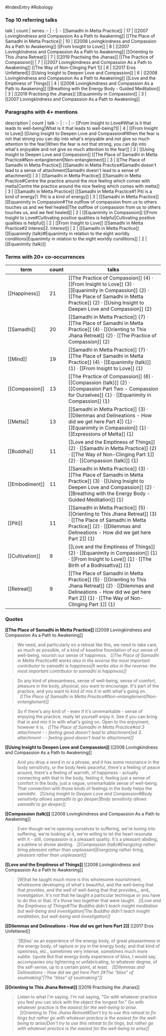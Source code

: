 #IndexEntry #Robology

### Top 10 referring talks
talk | count | series
:- | - |: -
[[Samadhi in Metta Practice]] | 17 | [[2007 Lovingkindness and Compassion As a Path to Awakening]]
[[The Place of Samadhi in Metta Practice]] | 10 | [[2008 Lovingkindness and Compassion As a Path to Awakening]]
[[From Insight to Love]] | 8 | [[2007 Lovingkindness and Compassion As a Path to Awakening]]
[[Orienting to This Jhana Retreat]] | 7 | [[2019 Practising the Jhanas]]
[[The Practice of Compassion]] | 7 | [[2007 Lovingkindness and Compassion As a Path to Awakening]]
[[The Way of Non-Clinging Part 1]] | 6 | [[2017 Eros Unfettered]]
[[Using Insight to Deepen Love and Compassion]] | 6 | [[2008 Lovingkindness and Compassion As a Path to Awakening]]
[[Love and the Emptiness of Things]] | 4 | [[2008 Lovingkindness and Compassion As a Path to Awakening]]
[[Breathing with the Energy Body - Guided Meditation]] | 3 | [[2019 Practising the Jhanas]]
[[Equanimity in Compassion]] | 3 | [[2007 Lovingkindness and Compassion As a Path to Awakening]]

### Paragraphs with 4+ mentions
description | count | talk
:- | : - | :-
[[From Insight to Love#What is it that leads to well-being\|What is it that leads to well-being?]] | 4 | [[From Insight to Love]]
[[Using Insight to Deepen Love and Compassion#When the fear is not that strong you can dip into what's enjoyable and not give so much attention to the fear\|When the fear is not that strong, you can dip into what's enjoyable and not give so much attention to the fear]] | 3 | [[Using Insight to Deepen Love and Compassion]]
[[The Place of Samadhi in Metta Practice#Non-entanglement\|Non-entanglement]] | 3 | [[The Place of Samadhi in Metta Practice]]
[[Samadhi in Metta Practice#Samadhi doesn't lead to a sense of attachment\|Samadhi doesn't lead to a sense of attachment]] | 3 | [[Samadhi in Metta Practice]]
[[Samadhi in Metta Practice#Centre the practice around the nice feeling which comes with metta\|Centre the practice around the nice feeling which comes with metta]] | 3 | [[Samadhi in Metta Practice]]
[[Samadhi in Metta Practice#1 Piti is a kind of energy\|1. Piti is a kind of energy]] | 3 | [[Samadhi in Metta Practice]]
[[Equanimity in Compassion#The outflow of compassion from us to others touches us and we feel healed\|The outflow of compassion from us to others touches us, and we feel healed]] | 2 | [[Equanimity in Compassion]]
[[From Insight to Love#Cultivating positive qualities is helpful\|Cultivating positive qualities is helpful]] | 2 | [[From Insight to Love]]
[[Samadhi in Metta Practice#2 Interest\|2. Interest]] | 2 | [[Samadhi in Metta Practice]]
[[Equanimity (talk)#Equanimity in relation to the eight worldly conditions\|Equanimity in relation to the eight worldly conditions]] | 2 | [[Equanimity (talk)]]

### Terms with 20+ co-occurrences
term | count | talks
-|-|-
[[Happiness]] | 21 | <span class="counts">[[The Practice of Compassion]] (4) · [[From Insight to Love]] (3) · [[Equanimity in Compassion]] (2) · [[The Place of Samadhi in Metta Practice]] (2) · [[Using Insight to Deepen Love and Compassion]] (2)</span> 
[[Samadhi]] | 20 | <span class="counts">[[Samadhi in Metta Practice]] (7) · [[The Place of Samadhi in Metta Practice]] (4) · [[Orienting to This Jhana Retreat]] (2) · [[The Practice of Compassion]] (2)</span> 
[[Mind]] | 19 | <span class="counts">[[Samadhi in Metta Practice]] (7) · [[The Place of Samadhi in Metta Practice]] (4) · [[Equanimity (talk)]] (1) · [[From Insight to Love]] (1)</span> 
[[Compassion]] | 13 | <span class="counts">[[The Practice of Compassion]] (6) · [[Compassion (talk)]] (2) · [[Compassion Part Two - Compassion for Ourselves]] (1) · [[Equanimity in Compassion]] (1)</span> 
[[Metta]] | 13 | <span class="counts">[[Samadhi in Metta Practice]] (3) · [[Dilemmas and Delineations - How did we get here Part 4]] (1) · [[Equanimity in Compassion]] (1) · [[Expressions of Metta]] (1)</span> 
[[Buddha]] | 11 | <span class="counts">[[Love and the Emptiness of Things]] (2) · [[Samadhi in Metta Practice]] (2) · [[The Way of Non-Clinging Part 1]] (2) · [[Compassion (talk)]] (1)</span> 
[[Embodiment]] | 11 | <span class="counts">[[Samadhi in Metta Practice]] (3) · [[The Place of Samadhi in Metta Practice]] (3) · [[Using Insight to Deepen Love and Compassion]] (2) · [[Breathing with the Energy Body - Guided Meditation]] (1)</span> 
[[Piti]] | 11 | <span class="counts">[[Samadhi in Metta Practice]] (5) · [[Orienting to This Jhana Retreat]] (3) · [[The Place of Samadhi in Metta Practice]] (2) · [[Dilemmas and Delineations - How did we get here Part 2]] (1)</span> 
[[Cultivation]] | 9 | <span class="counts">[[Love and the Emptiness of Things]] (2) · [[Equanimity in Compassion]] (1) · [[From Insight to Love]] (1) · [[The Birth of a Bodhisattva]] (1)</span> 
[[Retreat]] | 9 | <span class="counts">[[The Place of Samadhi in Metta Practice]] (5) · [[Orienting to This Jhana Retreat]] (2) · [[Dilemmas and Delineations - How did we get here Part 2]] (1) · [[The Way of Non-Clinging Part 1]] (1)</span> 

### Quotes
**[[The Place of Samadhi in Metta Practice]]**
<span class="counts">[[2008 Lovingkindness and Compassion As a Path to Awakening]]</span>
> We need, and particularly on a retreat like this, we need to take care, as much as possible, of a kind of baseline foundation of our sense of well-being, nourish our sense of happiness. &nbsp;&nbsp;<span class="counts">_[[The Place of Samadhi in Metta Practice#It works also in the reverse the most important contributor to samadhi is happiness|It works also in the reverse: the most important contributor to samadhi is happiness]]_</span>

> So any kind of pleasantness, sense of well-being, sense of comfort, pleasure in the body, physical, you want to encourage. It's part of the practice, and you want to kind of mix it in with what's going on. &nbsp;&nbsp;<span class="counts">_[[The Place of Samadhi in Metta Practice#Non-entanglement|Non-entanglement]]_</span>

> So if there's any kind of - even if it's unremarkable - sense of enjoying the practice, really let yourself enjoy it. See if you can bring that in and mix it in with what's going on. Open to the enjoyment, however it is. &nbsp;&nbsp;<span class="counts">_[[The Place of Samadhi in Metta Practice#ad 3 attachment - - feeling good doesn't lead to attachment|ad 3. attachment - - feeling good doesn't lead to attachment]]_</span>

**[[Using Insight to Deepen Love and Compassion]]**
<span class="counts">[[2008 Lovingkindness and Compassion As a Path to Awakening]]</span>
> And you drop a word in or a phrase, and it has some resonance in the body sensitivity, or the body feels peaceful, there's a feeling of peace around, there's a feeling of warmth, of happiness - actually connecting with that in the body, feeling it, feeling just a sense of comfort in the body, just a vague, unremarkable sense of well-being. That connection with those kinds of feelings in the body helps the _samādhi_. &nbsp;&nbsp;<span class="counts">_[[Using Insight to Deepen Love and Compassion#Body sensitivity allows samadhi to go deeper|Body sensitivity allows samadhi to go deeper]]_</span>

**[[Compassion (talk)]]**
<span class="counts">[[2008 Lovingkindness and Compassion As a Path to Awakening]]</span>
> Even though we're opening ourselves to suffering, we're tuning into suffering, we're looking at it, we're willing to let the heart resonate with it - still, compassion is a pleasant quality. It's a pleasant abiding, a sublime or divine abiding. &nbsp;&nbsp;<span class="counts">_[[Compassion (talk)#Energizing rather tiring pleasant rather than unpleasant|Energizing rather tiring, pleasant rather than unpleasant]]_</span>

**[[Love and the Emptiness of Things]]**
<span class="counts">[[2008 Lovingkindness and Compassion As a Path to Awakening]]</span>
> [W]hat he taught much more is this wholesome nourishment, wholesome developing of what's beautiful, and the well-being that that provides, and the _well_ of well-being that that provides_, and_ investigation. It's not that he taught a particular technique or you have to do this or that. It's those two together that were taught. &nbsp;&nbsp;<span class="counts">_[[Love and the Emptiness of Things#The Buddha didn't teach insight meditation but well-being and investigation|The Buddha didn't teach insight meditation, but well-being and investigation]]_</span>

**[[Dilemmas and Delineations - How did we get here Part 2]]**
<span class="counts">[[2017 Eros Unfettered]]</span>
> '[B]liss' as an experience of the energy body, of great pleasantness in the energy body, of rapture or joy in the energy body, and that kind of openness, etc., sometimes very intense, sometimes much more subtle. {quote But that energy body experience of bliss, I would say, accompanies _any_ lightening or unfabricating, to whatever degree, of the self-sense, up to a certain point, at least. &nbsp;&nbsp;<span class="counts">_[[Dilemmas and Delineations - How did we get here Part 2#The "bliss" of soulmaking"|The "bliss" of soulmaking"]]_</span>

**[[Orienting to This Jhana Retreat]]**
<span class="counts">[[2019 Practising the Jhanas]]</span>
> Listen to what I'm saying. I'm not saying, "Go with whatever practice you feel you can stick with the object the longest for." Go with whatever practice is the _easiest for the well-being to arise_. &nbsp;&nbsp;<span class="counts">_[[Orienting to This Jhana Retreat#Don't try to use this retreat to fix tings but rather go with whatever practice is the easiest for the well-being to arise|Don't try to use this retreat to fix tings, but rather go with whatever practice is the easiest for the well-being to arise]]_</span>



